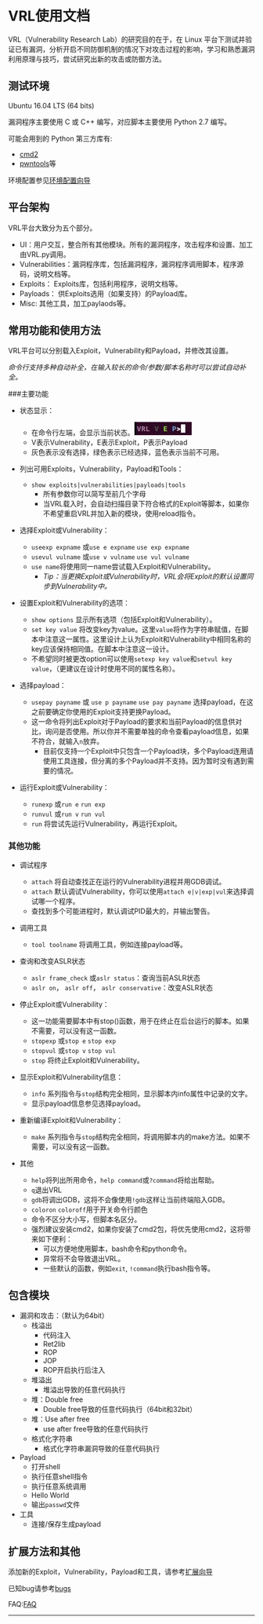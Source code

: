 # VRL使用文档

VRL（Vulnerability Research Lab）的研究目的在于，在 Linux 平台下测试并验证已有漏洞，分析开启不同防御机制的情况下对攻击过程的影响，学习和熟悉漏洞利用原理与技巧，尝试研究出新的攻击或防御方法。

## 测试环境
Ubuntu 16.04 LTS (64 bits)    

漏洞程序主要使用 C 或 C++ 编写，对应脚本主要使用 Python 2.7 编写。   

可能会用到的 Python 第三方库有:

- [cmd2](https://pythonhosted.org/cmd2/)
- [pwntools](https://github.com/Gallopsled/pwntools)等

环境配置参见[环境配置向导](documents/环境配置向导.md)

## 平台架构
VRL平台大致分为五个部分。

- UI：用户交互，整合所有其他模块。所有的漏洞程序，攻击程序和设置、加工由VRL.py调用。
- Vulnerabilities：漏洞程序库，包括漏洞程序，漏洞程序调用脚本，程序源码，说明文档等。
- Exploits： Exploits库，包括利用程序，说明文档等。
- Payloads： 供Exploits选用（如果支持）的Payload库。
- Misc: 其他工具，加工paylaods等。

## 常用功能和使用方法

VRL平台可以分别载入Exploit，Vulnerability和Payload，并修改其设置。

*命令行支持多种自动补全，在输入较长的命令/参数/脚本名称时可以尝试自动补全。*

###主要功能

+ 状态显示：
    + 在命令行左端，会显示当前状态。![prompt.jpg](documents/pic/prompt.jpg)
    + V表示Vulnerability，E表示Exploit，P表示Payload
    + 灰色表示没有选择，绿色表示已经选择，蓝色表示当前不可用。

+ 列出可用Exploits，Vulnerability，Payload和Tools：
    + `show exploits|vulnerabilities|payloads|tools`
        - 所有参数你可以简写至前几个字母
        - 当VRL载入时，会自动扫描目录下符合格式的Exploit等脚本，如果你不希望重启VRL并加入新的模块，使用reload指令。

+ 选择Exploit或Vulnerability：
    + `useexp expname` 或`use e expname` `use exp expname`
    + `usevul vulname` 或`use v vulname` `use vul vulname`
    + `use name`将使用同一name尝试载入Exploit和Vulnerability。
        + *Tip：当更换Exploit或Vulnerability时，VRL会将Exploit的默认设置同步到Vulnerability中。*
        
+ 设置Exploit和Vulnerability的选项：
    + `show options` 显示所有选项（包括Exploit和Vulnerability）。
    + `set key value` 将改变key为value。这里`value`将作为字符串赋值，在脚本中注意这一属性。这里设计上认为Exploit和Vulnerability中相同名称的key应该保持相同值。在脚本中注意这一设计。
    + 不希望同时被更改option可以使用`setexp key value`和`setvul key value`，（更建议在设计时使用不同的属性名称）。

+ 选择payload：
    + `usepay payname` 或 `use p payname` `use pay payname` 选择payload，在这之前要确定你使用的Exploit支持更换Payload。
    + 这一命令将列出Exploit对于Payload的要求和当前Payload的信息供对比，询问是否使用。所以你并不需要单独的命令查看payload信息，如果不符合，就输入`n`放弃。
        + 目前仅支持一个Exploit中只包含一个Payload块，多个Payload连用请使用工具连接，但分离的多个Payload并不支持。因为暂时没有遇到需要的情况。

+ 运行Exploit或Vulnerability：
    + `runexp` 或`run e` `run exp`
    + `runvul` 或`run v` `run vul`
    + `run` 将尝试先运行Vulnerability，再运行Exploit。

### 其他功能

+ 调试程序
    + `attach` 将自动查找正在运行的Vulnerability进程并用GDB调试。
    + `attach` 默认调试Vulnerability，你可以使用`attach e|v|exp|vul`来选择调试哪一个程序。
    + 查找到多个可能进程时，默认调试PID最大的，并输出警告。

+ 调用工具
    + `tool toolname` 将调用工具，例如连接payload等。

+ 查询和改变ASLR状态
    + `aslr frame_check` 或`aslr status`：查询当前ASLR状态
    + `aslr on`， `aslr off`， `aslr conservative`：改变ASLR状态

+ 停止Exploit或Vulnerability：
    + 这一功能需要脚本中有stop()函数，用于在终止在后台运行的脚本。如果不需要，可以没有这一函数。
    + `stopexp` 或`stop e` `stop exp`
    + `stopvul` 或`stop v` `stop vul`
    + `stop` 将终止Exploit和Vulnerability。

+ 显示Exploit和Vulnerability信息：
    + `info` 系列指令与`stop`结构完全相同，显示脚本内info属性中记录的文字。
    + 显示payload信息参见选择payload。
    
+ 重新编译Exploit和Vulnerability：
    + `make` 系列指令与`stop`结构完全相同，将调用脚本内的make方法。如果不需要，可以没有这一函数。

+ 其他
    + `help`将列出所用命令，`help command`或`?command`将给出帮助。
    + `q`退出VRL
    + `gdb`将调出GDB，这将不会像使用`!gdb`这样让当前终端陷入GDB。
    + `coloron` `coloroff`用于开关命令行颜色
    + 命令不区分大小写，但脚本名区分。
    + 强烈建议安装cmd2，如果你安装了cmd2包，将优先使用cmd2，这将带来如下便利：
        + 可以方便地使用脚本，bash命令和python命令。
        + 异常将不会导致退出VRL。
        + 一些默认的函数，例如`exit`, `!command`执行bash指令等。

## 包含模块

+ 漏洞和攻击：（默认为64bit）
    + 栈溢出
        + 代码注入
        + Ret2lib
        + ROP
        + JOP
        + ROP开启执行后注入
    + 堆溢出
        + 堆溢出导致的任意代码执行
    + 堆：Double free
        + Double free导致的任意代码执行（64bit和32bit）
    + 堆：Use after free
        + use after free导致的任意代码执行
    + 格式化字符串
        + 格式化字符串漏洞导致的任意代码执行
+ Payload
    + 打开shell
    + 执行任意shell指令
    + 执行任意系统调用
    + Hello World
    + 输出`passwd`文件
+ 工具
    + 连接/保存生成payload
    


## 扩展方法和其他

添加新的Exploit，Vulnerability，Payload和工具，请参考[扩展向导](documents/扩展向导.md)

已知bug请参考[bugs](documents/bugs.md)

FAQ:[FAQ](documents/FAQ.md)

---

